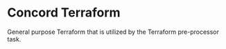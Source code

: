 # Concord Terraform

General purpose Terraform that is utilized by the Terraform pre-processor task.
